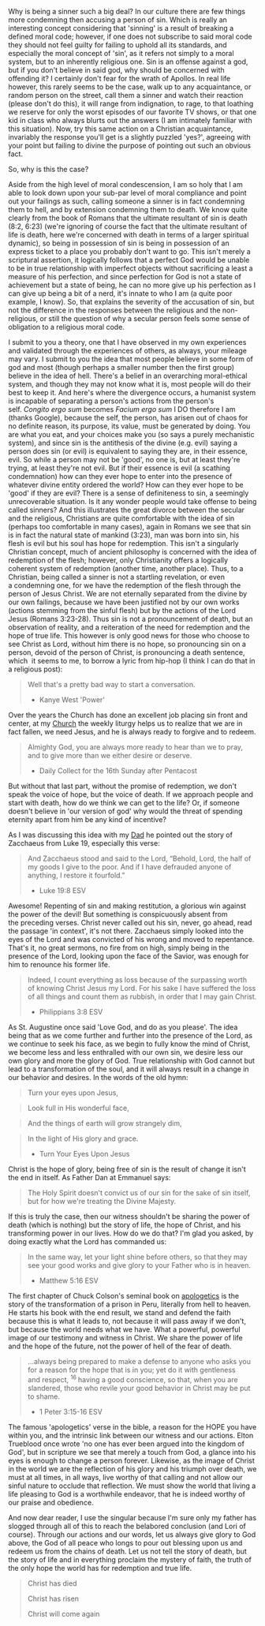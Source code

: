 Why is being a sinner such a big deal? In our culture there are few things more condemning then accusing a person of sin. Which is really an interesting concept considering that 'sinning' is a result of breaking a defined moral code; however, if one does not subscribe to said moral code they should not feel guilty for failing to uphold all its standards, and especially the moral concept of 'sin', as it refers not simply to a moral system, but to an inherently religious one. Sin is an offense against a god, but if you don't believe in said god, why should be concerned with offending it? I certainly don't fear for the wrath of Apollos. In real life however, this rarely seems to be the case, walk up to any acquaintance, or random person on the street, call them a sinner and watch their reaction (please don't do this), it will range from indignation, to rage, to that loathing we reserve for only the worst episodes of our favorite TV shows, or that one kid in class who always blurts out the answers (I am intimately familiar with this situation). Now, try this same action on a Christian acquaintance, invariably the response you'll get is a slightly puzzled 'yes?', agreeing with your point but failing to divine the purpose of pointing out such an obvious fact.



So, why is this the case?



Aside from the high level of moral condescension, I am so holy that I am able to look down upon your sub-par level of moral compliance and point out your failings as such, calling someone a sinner is in fact condemning them to hell, and by extension condemning them to death. We know quite clearly from the book of Romans that the ultimate resultant of sin is death (8:2, 6:23) (we're ignoring of course the fact that the ultimate resultant of life is death, here we're concerned with death in terms of a larger spiritual dynamic), so being in possession of sin is being in possession of an express ticket to a place you probably don't want to go. This isn't merely a scriptural assertion, it logically follows that a perfect God would be unable to be in true relationship with imperfect objects without sacrificing a least a measure of his perfection, and since perfection for God is not a state of achievement but a state of being, he can no more give up his perfection as I can give up being a bit of a nerd, it's innate to who I am (a quite poor example, I know). So, that explains the severity of the accusation of sin, but not the difference in the responses between the religious and the non-religious, or still the question of why a secular person feels some sense of obligation to a religious moral code.



I submit to you a theory, one that I have observed in my own experiences and validated through the experiences of others, as always, your mileage may vary. I submit to you the idea that most people believe in some form of god and most (though perhaps a smaller number then the first group) believe in the idea of hell. There's a belief in an overarching moral-ethical system, and though they may not know what it is, most people will do their best to keep it. And here's where the divergence occurs, a humanist system is incapable of separating a person's actions from the person's self. _Congito ergo sum_ becomes _Facium ergo sum_ I DO therefore I am (thanks Google), because the self, the person, has arisen out of chaos for no definite reason, its purpose, its value, must be generated by doing. You are what you eat, and your choices make you (so says a purely mechanistic system), and since sin is the antithesis of the divine (e.g. evil) saying a person does sin (or evil) is equivalent to saying they are, in their essence, evil. So while a person may not be 'good', no one is, but at least they're trying, at least they're not evil. But if their essence is evil (a scathing condemnation) how can they ever hope to enter into the presence of whatever divine entity ordered the world? How can they ever hope to be 'good' if they are evil? There is a sense of definiteness to sin, a seemingly unrecoverable situation. Is it any wonder people would take offense to being called sinners? And this illustrates the great divorce between the secular and the religious, Christians are quite comfortable with the idea of sin (perhaps too comfortable in many cases), again in Romans we see that sin is in fact the natural state of mankind (3:23), man was born into sin, his flesh is evil but his soul has hope for redemption. This isn't a singularly Christian concept, much of ancient philosophy is concerned with the idea of redemption of the flesh; however, only Christianity offers a logically coherent system of redemption (another time, another place). Thus, to a Christian, being called a sinner is not a startling revelation, or even a condemning one, for we have the redemption of the flesh through the person of Jesus Christ. We are not eternally separated from the divine by our own failings, because we have been justified not by our own works (actions stemming from the sinful flesh) but by the actions of the Lord Jesus (Romans 3:23-28). Thus sin is not a pronouncement of death, but an observation of reality, and a reiteration of the need for redemption and the hope of true life. This however is only good news for those who choose to see Christ as Lord, without him there is no hope, so pronouncing sin on a person, devoid of the person of Christ, is pronouncing a death sentence, which  it seems to me, to borrow a lyric from hip-hop (I think I can do that in a religious post):



> Well that's a pretty bad way to start a conversation.
> 
> - Kanye West 'Power'



Over the years the Church has done an excellent job placing sin front and center, at my <a title="Emmanuel Seattle" href="http://www.emmanuelseattle.com/" target="_blank">Church</a> the weekly liturgy helps us to realize that we are in fact fallen, we need Jesus, and he is always ready to forgive and to redeem.



> Almighty God, you are always more ready to hear than we to pray, and to give more than we either desire or deserve.
> 
> - Daily Collect for the 16th Sunday after Pentacost



But without that last part, without the promise of redemption, we don't speak the voice of hope, but the voice of death. If we approach people and start with death, how do we think we can get to the life? Or, if someone doesn't believe in 'our version of god' why would the threat of spending eternity apart from him be any kind of incentive?

As I was discussing this idea with my <a title="The Twitter of Mark Robison" href="https://twitter.com/markarobison" target="_blank">Dad</a> he pointed out the story of Zacchaeus from Luke 19, especially this verse:



> And Zacchaeus stood and said to the Lord, “Behold, Lord, the half of my goods I give to the poor. And if I have defrauded anyone of anything, I restore it fourfold.”
> 
> - Luke 19:8 ESV



Awesome! Repenting of sin and making restitution, a glorious win against the power of the devil! But something is conspicuously absent from the preceding verses. Christ never called out his sin, never, go ahead, read the passage 'in context', it's not there. Zacchaeus simply looked into the eyes of the Lord and was convicted of his wrong and moved to repentance. That's it, no great sermons, no fire from on high, simply being in the presence of the Lord, looking upon the face of the Savior, was enough for him to renounce his former life.



> Indeed, I count everything as loss because of the surpassing worth of knowing Christ Jesus my Lord. For his sake I have suffered the loss of all things and count them as rubbish, in order that I may gain Christ.
> 
> - Philippians 3:8 ESV



As St. Augustine once said 'Love God, and do as you please'. The idea being that as we come further and further into the presence of the Lord, as we continue to seek his face, as we begin to fully know the mind of Christ, we become less and less enthralled with our own sin, we desire less our own glory and more the glory of God. True relationship with God cannot but lead to a transformation of the soul, and it will always result in a change in our behavior and desires. In the words of the old hymn:



> Turn your eyes upon Jesus,

> Look full in His wonderful face,

> And the things of earth will grow strangely dim,

> In the light of His glory and grace.
> 
> - Turn Your Eyes Upon Jesus



Christ is the hope of glory, being free of sin is the result of change it isn't the end in itself. As Father Dan at Emmanuel says:



> The Holy Spirit doesn't convict us of our sin for the sake of sin itself, but for how we're treating the Divine Majesty.



If this is truly the case, then our witness shouldn't be sharing the power of death (which is nothing) but the story of life, the hope of Christ, and his transforming power in our lives. How do we do that? I'm glad you asked, by doing exactly what the Lord has commanded us:



> In the same way, let your light shine before others, so that<span style="font-size: xx-small;"><span style="line-height: 10px;"> </span></span>they may see your good works and give glory to your Father who is in heaven.
> 
> - Matthew 5:16 ESV



The first chapter of Chuck Colson's seminal book on <a title="How Now Shall We Live" href="http://www.amazon.com/How-Now-Shall-We-Live/dp/084235588X/replaced" target="_blank">apologetics</a> is the story of the transformation of a prison in Peru, literally from hell to heaven. He starts his book with the end result, we stand and defend the faith because this is what it leads to, not because it will pass away if we don't, but because the world needs what we have. What a powerful, powerful image of our testimony and witness in Christ. We share the power of life and the hope of the future, not the power of hell of the fear of death.



> &#8230;always being prepared to make a defense to anyone who asks you for a reason for the hope that is in you; yet do it with gentleness and respect, <sup>16 </sup>having a good conscience, so that, when you are slandered, those who revile your good behavior in Christ may be put to shame.
> 
> - 1 Peter 3:15-16 ESV



The famous 'apologetics' verse in the bible, a reason for the HOPE you have within you, and the intrinsic link between our witness and our actions. Elton Trueblood once wrote 'no one has ever been argued into the kingdom of God', but in scripture we see that merely a touch from God, a glance into his eyes is enough to change a person forever. Likewise, as the image of Christ in the world we are the reflection of his glory and his triumph over death, we must at all times, in all ways, live worthy of that calling and not allow our sinful nature to occlude that reflection. We must show the world that living a life pleasing to God is a worthwhile endeavor, that he is indeed worthy of our praise and obedience.



And now dear reader, I use the singular because I'm sure only my father has slogged through all of this to reach the belabored conclusion (and Lori of course). Through our actions and our words, let us always give glory to God above, the God of all peace who longs to pour out blessing upon us and redeem us from the chains of death. Let us not tell the story of death, but the story of life and in everything proclaim the mystery of faith, the truth of the only hope the world has for redemption and true life.



> Christ has died
> 
> Christ has risen
> 
> Christ will come again

